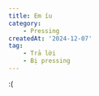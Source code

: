 ```yaml
---
title: Em íu
category: 
    - Pressing
createdAt: '2024-12-07'
tag:
    - Trả lời
    - Bị pressing
---
```

:(